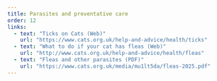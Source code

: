 ```yaml
---
title: Parasites and preventative care
order: 12
links:
  - text: "Ticks on Cats (Web)"
    url: "https://www.cats.org.uk/help-and-advice/health/ticks"
  - text: "What to do if your cat has fleas (Web)"
    url: "http://www.cats.org.uk/help-and-advice/health/fleas"
  - text: "Fleas and other parasites (PDF)"
    url: "https://www.cats.org.uk/media/mu1lt5da/fleas-2025.pdf"
---
```

